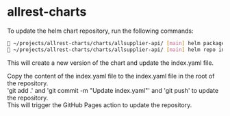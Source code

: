# allrest-charts
To update the helm chart repository, run the following commands:

```bash
 ~/projects/allrest-charts/charts/allsupplier-api/ [main] helm package .   
 ~/projects/allrest-charts/charts/allsupplier-api/ [main] helm repo index . --url https://alltm-llc.github.io/allrest-charts/charts/
```
This will create a new version of the chart and update the index.yaml file.

Copy the content of the index.yaml file to the index.yaml file in the root of the repository.  
'git add .' and 'git commit -m "Update index.yaml"' and 'git push' to update the repository.  
This will trigger the GitHub Pages action to update the repository.  
